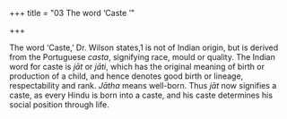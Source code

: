 +++
title = "03 The word ‘Caste ’"

+++

The word ‘Caste,’ Dr. Wilson states,1 is not of Indian origin, but is derived from the Portuguese *casta*, signifying race, mould or quality. The Indian word for caste is *jāt* or *jāti*, which has the original meaning of birth or production of a child, and hence denotes good birth or lineage, respectability and rank. *Jātha* means well-born. Thus *jāt* now signifies a caste, as every Hindu is born into a caste, and his caste determines his social position through life. 


